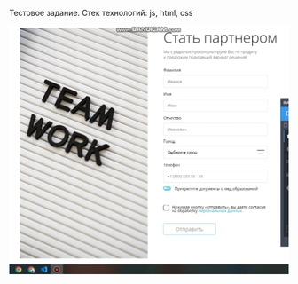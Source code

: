 Тестовое задание. Стек технологий: js, html, css

![Image](https://github.com/deniskorotaevsky/Rocont-Form-2023/blob/main/Rocont-Form-2023.gif)
